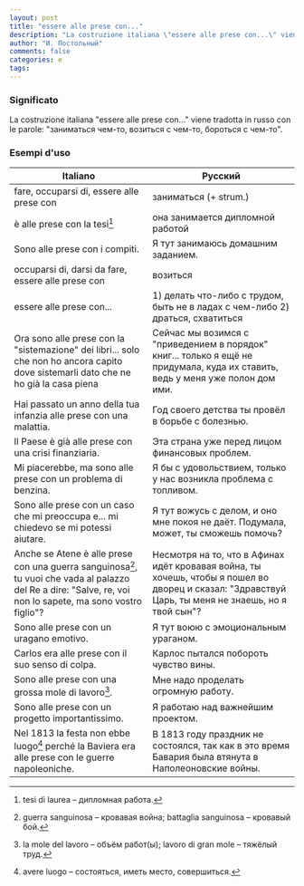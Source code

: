 ```yaml
---
layout: post
title: "essere alle prese con..."
description: "La costruzione italiana \"essere alle prese con...\" viene tradotta in russo con le parole: \"заниматься чем-то, возиться с чем-то, бороться с чем-то\"."
author: "И. Постольный"
comments: false
categories: e
tags:
---
```


### Significato

La costruzione italiana "essere alle prese con..." viene tradotta in russo con le parole: "заниматься чем-то, возиться с чем-то, бороться с чем-то".

### Esempi d'uso

| Italiano | Русский |
|----------|---------|
|fare, occuparsi di, essere alle prese con|заниматься (+ strum.)|
|è alle prese con la tesi[^1]|она занимается дипломной работой|
|Sono alle prese con i compiti.|Я тут занимаюсь домашним заданием.|
|occuparsi di, darsi da fare, essere alle prese con|возиться|
|essere alle prese con...|1) делать что-либо с трудом, быть не в ладах с чем-либо 2) драться, схватиться|
|Ora sono alle prese con la "sistemazione" dei libri... solo che non ho ancora capito dove sistemarli dato che ne ho già la casa piena|Сейчас мы возимся с "приведением в порядок" книг... только я ещё не придумала, куда их ставить, ведь у меня уже полон дом ими.|
|Hai passato un anno della tua infanzia alle prese con una malattia.|Год своего детства ты провёл в борьбе с болезнью.|
|Il Paese è già alle prese con una crisi finanziaria.|Эта страна уже перед лицом финансовых проблем.|
|Mi piacerebbe, ma sono alle prese con un problema di benzina.|Я бы с удовольствием, только у нас возникла проблема с топливом.|
|Sono alle prese con un caso che mi preoccupa e... mi chiedevo se mi potessi aiutare.|Я тут вожусь с делом, и оно мне покоя не даёт. Подумала, может, ты сможешь помочь?|
|Anche se Atene è alle prese con una guerra sanguinosa[^2], tu vuoi che vada al palazzo del Re a dire: "Salve, re, voi non lo sapete, ma sono vostro figlio"?|Несмотря на то, что в Афинах идёт кровавая война, ты хочешь, чтобы я пошел во дворец и сказал: "Здравствуй Царь, ты меня не знаешь, но я твой сын"?|
|Sono alle prese con un uragano emotivo.|Я тут воюю с эмоциональным ураганом.|
|Carlos era alle prese con il suo senso di colpa.|Карлос пытался побороть чувство вины.|
|Sono alle prese con una grossa mole di lavoro[^3].|Мне надо проделать огромную работу.|
|Sono alle prese con un progetto importantissimo.|Я работаю над важнейшим проектом.|
|Nel 1813 la festa non ebbe luogo[^4] perché la Baviera era alle prese con le guerre napoleoniche.|В 1813 году праздник не состоялся, так как в это время Бавария была втянута в Наполеоновские войны.|

[^1]: tesi di laurea – дипломная работа.

[^2]: guerra sanguinosa – кровавая война; battaglia sanguinosa – кровавый бой.

[^3]: la mole del lavoro – объём работ(ы); lavoro di gran mole – тяжёлый труд.

[^4]: avere luogo – состояться, иметь место, совершиться.